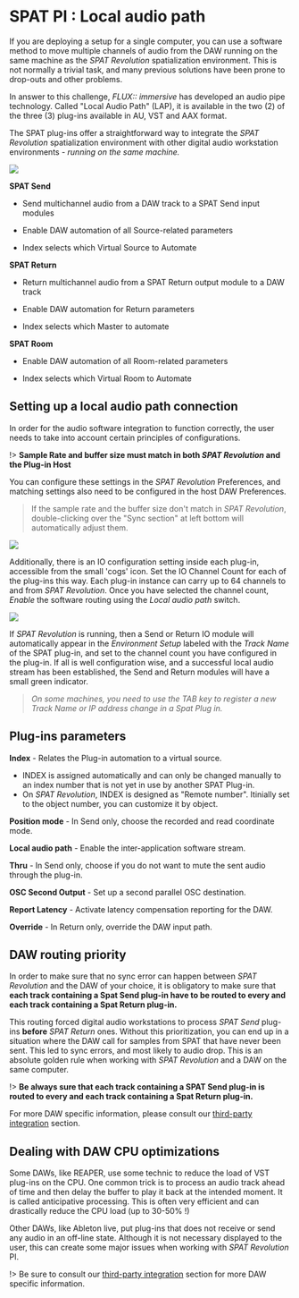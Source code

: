# SPAT PI : Local audio path

If you are deploying a setup for a single computer, you can use a software method to move multiple channels of audio from the DAW running on the same machine as the _SPAT Revolution_ spatialization environment.
This is not normally a trivial task, and many previous solutions have been prone to drop-outs and other problems.

In answer to this challenge, *FLUX:: immersive* has developed an audio pipe technology. Called "Local Audio Path" (LAP), it is available in the two (2) of the three (3) plug-ins available in AU, VST and AAX format.

The SPAT plug-ins offer a straightforward way to integrate the _SPAT Revolution_ spatialization environment with other digital audio workstation environments - _running on the same machine._

![](https://media.githubusercontent.com/media/FLUX-SE/doc_images/main/SpatR/ThirdParty/ReaperPlugins.png)

<!-- TODO: update the image -->

**SPAT Send**

- Send multichannel audio from a DAW track to a SPAT Send input modules

- Enable DAW automation of all Source-related parameters

- Index selects which Virtual Source to Automate

**SPAT Return**

- Return multichannel audio from a SPAT Return output module to a DAW track

- Enable DAW automation for Return parameters

- Index selects which Master to automate


**SPAT Room**

- Enable DAW automation of all Room-related parameters

- Index selects which Virtual Room to Automate

## Setting up a local audio path connection

In order for the audio software integration to function correctly, the user needs to
take into account certain principles of configurations.

!> **Sample Rate and buffer size must match in both _SPAT Revolution_ and the Plug-in Host**

You can configure these settings in the _SPAT Revolution_ Preferences, and matching settings also need to be configured in the host DAW Preferences.

> If the sample rate and the buffer size don't match in  _SPAT Revolution_, double-clicking over the "Sync section" at left bottom will automatically adjust them.  

![]( https://media.githubusercontent.com/media/FLUX-SE/doc_images/main/SpatR/ThirdParty/ReaperPluginsAdvancedPanel.png)

<!-- TODO: update the image ????-->

Additionally, there is an IO configuration setting inside each plug-in, accessible from the small 'cogs' icon.
Set the IO Channel Count for each of the plug-ins this way.
Each plug-in instance can carry up to 64 channels to and from _SPAT Revolution_.
Once you have selected the channel count, _Enable_ the software routing using the _Local audio path_ switch.

![](https://media.githubusercontent.com/media/FLUX-SE/doc_images/main/SpatR/Setup/InputModuleRow.png)

If _SPAT Revolution_ is running, then a Send or Return IO module will automatically appear in the _Environment Setup_ labeled with the _Track Name_ of the SPAT plug-in, and set to the channel count you have configured in the plug-in. If all is well configuration wise, and a successful local audio stream has been established, the Send and Return modules will have a small green indicator.

> _On some machines, you need to use the TAB key to register a new Track Name or IP address change in a Spat Plug in._

## Plug-ins parameters

**Index** - Relates the Plug-in automation to a virtual source.
- INDEX is assigned automatically and can only be changed manually to an index number that is not yet in use by another SPAT Plug-in.
- On  _SPAT Revolution_, INDEX is designed as "Remote number". Itinially set to the object number, you can customize it by object.

**Position mode** - In Send only, choose the recorded and read coordinate mode.  

**Local audio path** - Enable the inter-application software stream.

**Thru** - In Send only, choose if you do not want to mute the sent audio through the plug-in.

**OSC Second Output** - Set up a second parallel OSC destination.

**Report Latency** - Activate latency compensation reporting for the DAW.

**Override** - In Return only, override the DAW input path.

## DAW routing priority

In order to make sure that no sync error can happen between _SPAT Revolution_ and the DAW of your choice, it is obligatory to make sure that **each track containing a Spat Send plug-in have to be routed to every and each track containing a Spat Return plug-in.**

This routing forced digital audio workstations to process *SPAT Send* plug-ins **before** *SPAT Return* ones. Without this prioritization, you can end up in a situation where the DAW call for samples from SPAT that have never been sent. This led to sync errors, and most likely to audio drop. This is an absolute golden rule when working with _SPAT Revolution_ and a DAW on the same computer.

!> **Be always sure that each track containing a SPAT Send plug-in is routed to every and each track containing a Spat Return plug-in.**

For more DAW specific information, please consult our [third-party integration](Third_Party_Integration.md) section.

## Dealing with DAW CPU optimizations

Some DAWs, like REAPER, use some technic to reduce the load of VST plug-ins on the CPU. One common trick is to process an audio track ahead of time and then delay the buffer to play it back at the intended moment. It is called anticipative processing. This is often very efficient and can drastically reduce the CPU load (up to 30-50% !)

Other DAWs, like Ableton live, put plug-ins that does not receive or send any audio in an off-line state. Although it is not necessary displayed to the user, this can create some major issues when working with _SPAT Revolution_ PI.

!> Be sure to consult our [third-party integration](Third_Party_Integration.md) section for more DAW specific information.
